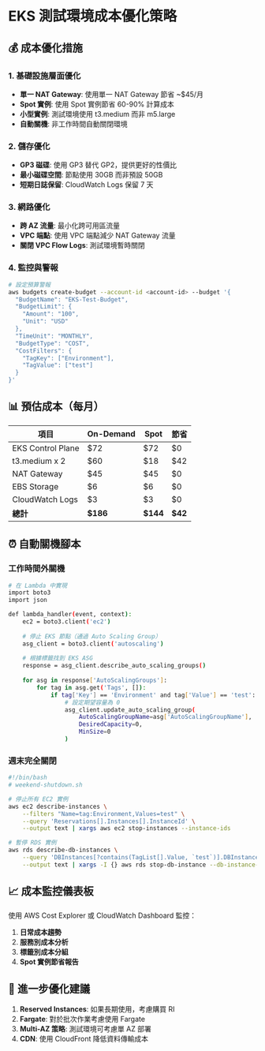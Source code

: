 # EKS 測試環境成本優化策略

## 💰 成本優化措施

### 1. 基礎設施層面優化
- **單一 NAT Gateway**: 使用單一 NAT Gateway 節省 ~$45/月
- **Spot 實例**: 使用 Spot 實例節省 60-90% 計算成本
- **小型實例**: 測試環境使用 t3.medium 而非 m5.large
- **自動關機**: 非工作時間自動關閉環境

### 2. 儲存優化
- **GP3 磁碟**: 使用 GP3 替代 GP2，提供更好的性價比
- **最小磁碟空間**: 節點使用 30GB 而非預設 50GB
- **短期日誌保留**: CloudWatch Logs 保留 7 天

### 3. 網路優化
- **跨 AZ 流量**: 最小化跨可用區流量
- **VPC 端點**: 使用 VPC 端點減少 NAT Gateway 流量
- **關閉 VPC Flow Logs**: 測試環境暫時關閉

### 4. 監控與警報
```bash
# 設定預算警報
aws budgets create-budget --account-id <account-id> --budget '{
  "BudgetName": "EKS-Test-Budget",
  "BudgetLimit": {
    "Amount": "100",
    "Unit": "USD"
  },
  "TimeUnit": "MONTHLY",
  "BudgetType": "COST",
  "CostFilters": {
    "TagKey": ["Environment"],
    "TagValue": ["test"]
  }
}'
```

## 📊 預估成本（每月）

| 項目 | On-Demand | Spot | 節省 |
|------|-----------|------|------|
| EKS Control Plane | $72 | $72 | $0 |
| t3.medium x 2 | $60 | $18 | $42 |
| NAT Gateway | $45 | $45 | $0 |
| EBS Storage | $6 | $6 | $0 |
| CloudWatch Logs | $3 | $3 | $0 |
| **總計** | **$186** | **$144** | **$42** |

## ⏰ 自動關機腳本

### 工作時間外關機
```bash
# 在 Lambda 中實現
import boto3
import json

def lambda_handler(event, context):
    ec2 = boto3.client('ec2')
    
    # 停止 EKS 節點（通過 Auto Scaling Group）
    asg_client = boto3.client('autoscaling')
    
    # 根據標籤找到 EKS ASG
    response = asg_client.describe_auto_scaling_groups()
    
    for asg in response['AutoScalingGroups']:
        for tag in asg.get('Tags', []):
            if tag['Key'] == 'Environment' and tag['Value'] == 'test':
                # 設定期望容量為 0
                asg_client.update_auto_scaling_group(
                    AutoScalingGroupName=asg['AutoScalingGroupName'],
                    DesiredCapacity=0,
                    MinSize=0
                )
```

### 週末完全關閉
```bash
#!/bin/bash
# weekend-shutdown.sh

# 停止所有 EC2 實例
aws ec2 describe-instances \
    --filters "Name=tag:Environment,Values=test" \
    --query 'Reservations[].Instances[].InstanceId' \
    --output text | xargs aws ec2 stop-instances --instance-ids

# 暫停 RDS 實例
aws rds describe-db-instances \
    --query 'DBInstances[?contains(TagList[].Value, `test`)].DBInstanceIdentifier' \
    --output text | xargs -I {} aws rds stop-db-instance --db-instance-identifier {}
```

## 📈 成本監控儀表板

使用 AWS Cost Explorer 或 CloudWatch Dashboard 監控：

1. **日常成本趨勢**
2. **服務別成本分析**
3. **標籤別成本分組**
4. **Spot 實例節省報告**

## 🎯 進一步優化建議

1. **Reserved Instances**: 如果長期使用，考慮購買 RI
2. **Fargate**: 對於批次作業考慮使用 Fargate
3. **Multi-AZ 策略**: 測試環境可考慮單 AZ 部署
4. **CDN**: 使用 CloudFront 降低資料傳輸成本